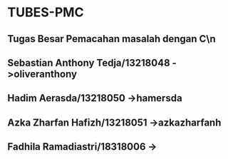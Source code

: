# TUBES-PMC
Tugas Besar Pemacahan masalah dengan C\n
--------------------------------------------------
Sebastian Anthony Tedja/13218048  ->oliveranthony
--------------------------------------------------
Hadim Aerasda/13218050            ->hamersda
--------------------------------------------------
Azka Zharfan Hafizh/13218051      ->azkazharfanh
--------------------------------------------------
Fadhila Ramadiastri/18318006      ->
--------------------------------------------------
